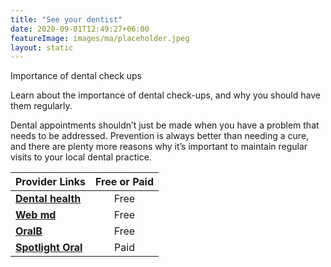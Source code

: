 ```yaml
---
title: "See your dentist"
date: 2020-09-01T12:49:27+06:00
featureImage: images/ma/placeholder.jpeg
layout: static
---
```


Importance of dental check ups

Learn about the importance of dental check-ups, and why you should have them regularly.

Dental appointments shouldn’t just be made when you have a problem that needs to be addressed. Prevention is always better than needing a cure, and there are plenty more reasons why it’s important to maintain regular visits to your local dental practice.

| Provider Links      | Free or Paid  |  
| :-----------          | :--------------:      |  
| [**Dental health**](https://www.dentalhealth.org/blog/the-importance-of-regular-dental-visits) | Free | 
| [**Web md**](https://www.webmd.com/oral-health/features/dental-checkup-every-6-months) | Free | 
| [**OralB**](https://www.oralb.co.uk/en-gb/oral-health/life-stages/adults/the-importance-of-regular-dental-visits) | Free | 
| [**Spotlight Oral**](https://uk.spotlightoralcare.com/) | Paid | 
  

<br/><br/>






